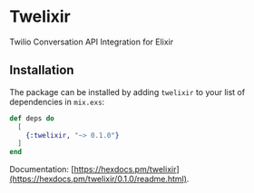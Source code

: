 # Twelixir

Twilio Conversation API Integration for Elixir

## Installation

The package can be installed by adding `twelixir` to your list of dependencies in `mix.exs`:

```elixir
def deps do
  [
    {:twelixir, "~> 0.1.0"}
  ]
end
```

Documentation: [https://hexdocs.pm/twelixir](https://hexdocs.pm/twelixir/0.1.0/readme.html).

